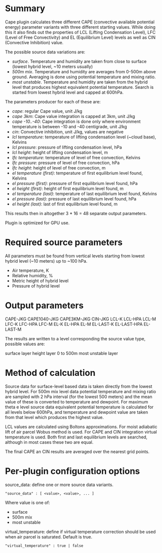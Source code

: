 # Summary

Cape plugin calculates three different CAPE (convective available potential energy) parameter variants with three different starting values. While doing this it also finds out the properties of LCL (Lifting Condensation Level), LFC (Level of Free Convectivity) and EL (Equilibrium Level) levels as well as CIN (Convective Inhibition) value.

The possible source data variations are:

* _surface_. Temperature and humidity are taken from close to surface (lowest hybrid level, ~10 meters usually)
* _500m mix_. Temperature and humidity are averages from 0-500m above ground. Averaging is done using potential temperature and mixing ratio.
* _most unstable_. Temperature and humidity are taken from the hybrid level that produces highest equivalent potential temperature. Search is started from lowest hybrid level and capped at 600hPa.

The parameters producer for each of these are:

* _cape_: regular Cape value, unit J/kg
* _cape 3km_: Cape value integration is capped at 3km, unit J/kg
* _cape -10..-40_: Cape integration is done only where environment temperature is between -10 and -40 centigrade, unit J/kg
* _cin_: Convective inhibition, unit J/kg, values are negative
* _lcl temperature_: temperature of lifting condensation level (~cloud base), Kelvins
* _lcl pressure_: pressure of lifting condensation level, hPa
* _lcl height_: height of lifting condensation level, m
* _lfc temperature_: temperature of level of free convection, Kelvins
* _lfc pressure_: pressure of level of free convection, hPa
* _lfc height_: height of level of free convection, m
* _el temperature (first)_: temperature of first equilibrium level found, Kelvins
* _el pressure (first)_: pressure of first equilibrium level found, hPa
* _el height (first)_: height of first equilibrium level found, m
* _el temperature (last)_: temperature of last equilibrium level found, Kelvins
* _el pressure (last)_: pressure of last equilibrium level found, hPa
* _el height (last)_: last of first equilibrium level found, m

This results then in altogether 3 * 16 = 48 separate output parameters.

Plugin is optimized for GPU use.

# Required source parameters

All parameters must be found from vertical levels starting from lowest hybrid level (~10 meters) up to ~100 hPa.

* Air temperature, K
* Relative humidity, %
* Metric height of hybrid level
* Pressure of hybrid level

# Output parameters

CAPE-JKG
CAPE1040-JKG
CAPE3KM-JKG
CIN-JKG
LCL-K
LCL-HPA
LCL-M
LFC-K
LFC-HPA
LFC-M
EL-K
EL-HPA
EL-M
EL-LAST-K
EL-LAST-HPA
EL-LAST-M

The results are written to a level corresponding the source value type, possible values are:

surface layer
height layer 0 to 500m
most unstable layer

# Method of calculation

Source data for surface-level based data is taken directly from the lowest hybrid level. For 500m mix level data potential temperature and mixing ratio are sampled with 2 hPa interval (for the lowest 500 meters) and the mean value of these is converted to temperature and dewpoint. For maximum theta e level source data equivalent potential temperature is calculated for all levels below 600hPa, and temperature and dewpoint value are taken from that level which produces the highest value.

LCL values are calculated using Boltons approximations. For moist adiabatic lift of air parcel Wobus method is used. For CAPE and CIN integration virtual temperature is used. Both first and last equilibrium levels are searched, although in most cases these two are equal.

The final CAPE an CIN results are averaged over the nearest grid points.

# Per-plugin configuration options

source_data: define one or more source data variants.

    "source_data" : [ <value>, <value>, ... ]

Where value is one of:

* surface
* 500m mix
* most unstable

virtual_temperature: define if virtual temperature correction should be used when air parcel is saturated. Default is true.

    "virtual_temperature" : true | false

